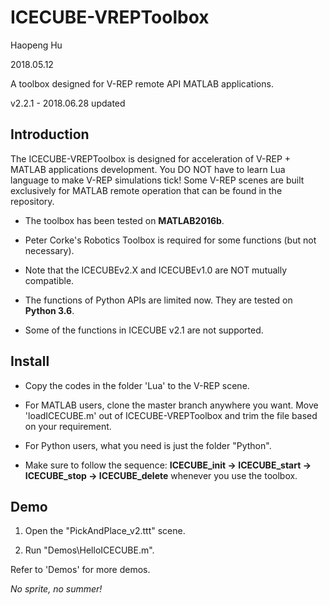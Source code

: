 # ICECUBE-VREPToolbox

Haopeng Hu

2018.05.12

A toolbox designed for V-REP remote API MATLAB applications.

v2.2.1 - 2018.06.28 updated

## Introduction

The ICECUBE-VREPToolbox is designed for acceleration of V-REP + MATLAB applications development. You DO NOT have to learn Lua language to make V-REP simulations tick! Some V-REP scenes are built exclusively for MATLAB remote operation that can be found in the repository.

- The toolbox has been tested on **MATLAB2016b**.

- Peter Corke's Robotics Toolbox is required for some functions (but not necessary).

- Note that the ICECUBEv2.X and ICECUBEv1.0 are NOT mutually compatible.

- The functions of Python APIs are limited now. They are tested on **Python 3.6**.

- Some of the functions in ICECUBE v2.1 are not supported.

## Install

- Copy the codes in the folder 'Lua' to the V-REP scene.

- For MATLAB users, clone the master branch anywhere you want. Move 'loadICECUBE.m' out of ICECUBE-VREPToolbox and trim the file based on your requirement.

- For Python users, what you need is just the folder "Python".

- Make sure to follow the sequence: **ICECUBE_init -> ICECUBE_start -> ICECUBE_stop -> ICECUBE_delete** whenever you use the toolbox.

## Demo

 1. Open the "PickAndPlace_v2.ttt" scene.

 2. Run "Demos\HelloICECUBE.m".

 Refer to 'Demos\' for more demos.

 *No sprite, no summer!*